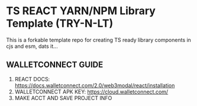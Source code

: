 # TS REACT YARN/NPM Library Template (TRY-N-LT)

This is a forkable template repo for creating TS ready library components in cjs and esm, dats it...

## WALLETCONNECT GUIDE

1. REACT DOCS: https://docs.walletconnect.com/2.0/web3modal/react/installation
2. WALLETCONNECT APK KEY: https://cloud.walletconnect.com/
3. MAKE ACCT AND SAVE PROJECT INFO
